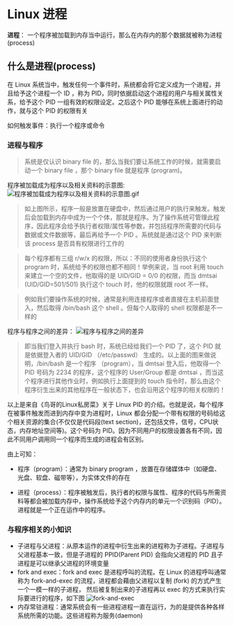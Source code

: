# Linux 进程
**进程**： 一个程序被加载到内存当中运行，那么在内存内的那个数据就被称为进程(process)

## 什么是进程(process)
在 Linux 系统当中，触发任何一个事件时，系统都会将它定义成为一个进程，并且给予这个进程一个 ID ，称为 PID，同时依据启动这个进程的用户与相关属性关系，给予这个 PID 一组有效的权限设定。之后这个 PID 能够在系统上面进行的动作，就与这个 PID 的权限有关

如何触发事件：执行一个程序或命令

### 进程与程序
>系统是仅认识 binary file 的，那么当我们要让系统工作的时候，就需要启动一个 binary file ，那个 binary file 就是程序 (program)。

程序被加载成为程序以及相关资料的示意图:
![程序被加载成为程序以及相关资料的示意图.gif](https://linux.vbird.org/linux_basic/centos7/0440processcontrol/process_1.gif)

>如上图所示，程序一般是放置在硬盘中，然后通过用户的执行来触发。触发后会加载到内存中成为一个个体，那就是程序。为了操作系统可管理此程序，因此程序会给予执行者权限/属性等参数，并包括程序所需要的代码与数据或文件数据等，最后再给予一个 PID 。系统就是通过这个 PID 来判断该 process 是否具有权限进行工作的

> 每个程序都有三组 r/w/x 的权限，所以：不同的使用者身份执行这个 program 时，系统给予的权限也都不相同！举例来说，当 root 利用 touch 来建立一个空的文件，他取得的是 UID/GID = 0/0 的权限，而当 dmtsai (UID/GID=501/501) 执行这个 touch 时，他的权限就跟 root 不一样。

> 例如我们要操作系统的时候，通常是利用连接程序或者直接在主机前面登入，然后取得 /bin/bash 这个 shell 。但每个人取得的 shell 权限都是不一样的

程序与程序之间的差异：
![程序与程序之间的差异](https://linux.vbird.org/linux_basic/centos7/0440processcontrol/program_process.gif)

>即当我们登入并执行 bash 时，系统已经给我们一个 PID 了，这个 PID 就是依据登入者的 UID/GID （/etc/passwd） 生成的。以上面的图来做说明，/bin/bash 是一个程序 （program），当 dmtsai 登入后，他取得一个 PID 号码为 2234 的程序，这个程序的 User/Group 都是 dmtsai ，而当这个程序进行其他作业时，例如执行上面提到的 touch 指令时，那么由这个程序衍生出来的其他程序在一般状态下，也会沿用这个程序的相关权限的！

以上是来自《鸟哥的Linux私房菜》关于 Linux PID 的介绍。也就是说，每个程序在被事件触发而进到内存中变为进程时，Linux 都会分配一个带有权限的号码给这个相关资源的集合(不仅仅是代码段(text section)，还包括文件，信号，CPU状态，内存地址空间等)。这个号码为 PID。因为不同用户的权限设置各有不同，因此不同用户调用同一个程序而生成的进程会有区别。

由上可知：
* 程序（program）：通常为 binary program ，放置在存储媒体中（如硬盘、光盘、软盘、磁带等），为实体文件的存在

* 进程（process）：程序被触发后，执行者的权限与属性、程序的代码与所需资料等都会被加载内存中，操作系统给予这个内存内的单元一个识别码（PID）。进程就是一个正在运作中的程序。

### 与程序相关的小知识
* 子进程与父进程：从原本运作的进程中衍生出来的进程称为子进程。子进程与父进程基本一致，但是子进程的 PPID(Parent PID) 会指向父进程的 PID 且子进程是可以继承父进程的环境变量
* fork and exec：fork and exec 是进程呼叫的流程。在 Linux 的进程呼叫通常称为 fork-and-exec 的流程，进程都会藉由父进程以复制 (fork) 的方式产生一个一模一样的子进程， 然后被复制出来的子进程再以 exec 的方式来执行实际要进行的程序，如下图
![fork-and-exec](https://linux.vbird.org/linux_basic/centos7/0440processcontrol/fork-and-exec.gif)
* 内存常驻进程：通常系统会有一些进程进程一直在运行，为的是提供各种各样系统所需的功能。这些进程称为服务(daemon)